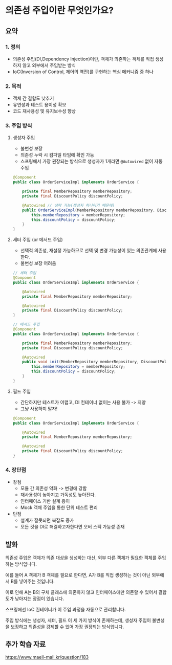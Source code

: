 # 의존성 주입이란 무엇인가요?

## 요약

### 1. 정의

- 의존성 주입(DI,Dependency Injection)이란, 객체가 의존하는 객체를 직접 생성하지 않고 외부에서 주입받는 방식
- IoC(Inversion of Control, 제어의 역전)를 구현하는 핵심 메커니즘 중 하나

### 2. 목적

- 객체 간 결합도 낮추기
- 유연성과 테스트 용이성 확보
- 코드 재사용성 및 유지보수성 향상

### 3. 주입 방식

1. 생성자 주입
    - 불변성 보장
    - 의존성 누락 시 컴파일 타임에 확인 가능
    - 스프링에서 가장 권장되는 방식으로 생성자가 1개라면 `@Autowired` 없이 자동 주입
    ```java
    @Component
    public class OrderServiceImpl implements OrderService {
    
        private final MemberRepository memberRepository;
        private final DiscountPolicy discountPolicy;
    
        @Autowired // 생략 가능(생성자 하나이기 때문에)
        public OrderServiceImpl(MemberRepository memberRepository, DiscountPolicy discountPolicy) {
            this.memberRepository = memberRepository;
            this.discountPolicy = discountPolicy;
        }
    }
    ```

2. 세터 주입 (or 메서드 주입)
    - 선택적 의존성, 재설정 가능하므로 선택 및 변경 가능성이 있는 의존관계에 사용한다.
    - 불변성 보장 어려움
    ```java
    // 세터 주입
    @Component
    public class OrderServiceImpl implements OrderService {
    
        @Autowired
        private final MemberRepository memberRepository;
    
        @Autowired
        private final DiscountPolicy discountPolicy;
    }
    
    // 메서드 주입
    @Component
    public class OrderServiceImpl implements OrderService {
    
        private final MemberRepository memberRepository;
        private final DiscountPolicy discountPolicy;
    
        @Autowired
        public void init(MemberRepository memberRepository, DiscountPolicy discountPolicy) {
            this.memberRepository = memberRepository;
            this.discountPolicy = discountPolicy;
        }
    }
    ```

3. 필드 주입
    - 간단하지만 테스트가 어렵고, DI 컨테이너 없이는 사용 불가 -> 지양
    - 그냥 사용하지 말자!
    ```java
    @Component
    public class OrderServiceImpl implements OrderService {
    
        @Autowired
        private final MemberRepository memberRepository;
    
        @Autowired
        private final DiscountPolicy discountPolicy;
    }
    ```

### 4. 장단점

- 장점
    - 모듈 간 의존성 약화 -> 변경에 강함
    - 재사용성이 높아지고 가독성도 높아진다.
    - 인터페이스 기반 설계 용이
    - Mock 객체 주입을 통한 단위 테스트 편리
- 단점
    - 설계가 잘못되면 복잡도 증가
    - 모든 것을 DI로 해결하고자한다면 오버 스펙 가능성 존재

## 발화

의존성 주입은 객체가 의존 대상을 생성하는 대신, 외부 다른 객체가 필요한 객체를 주입하는 방식입니다.

예를 들어 A 객체가 B 객체를 필요로 한다면, A가 B를 직접 생성하는 것이 아닌 외부에서 B를 넣어주는 것입니다.

이로 인해 A는 B의 구체 클래스에 의존하지 않고 인터페이스에만 의존할 수 있어서 결합도가 낮아지는 장점이 있습니다.

스프링에선 IoC 컨테이너가 이 주입 과정을 자동으로 관리합니다.

주입 방식에는 생성자, 세터, 필드 이 세 가지 방식이 존재하는데, 생성자 주입이 불변성을 보장하고 의존성을 강제할 수 있어 가장 권장되는 방식입니다.

## 추가 학습 자료

https://www.maeil-mail.kr/question/183
